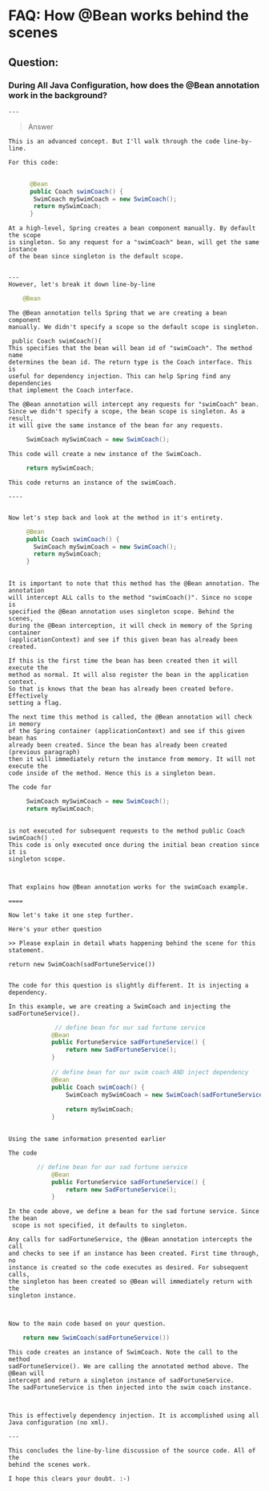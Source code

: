 	
#	 FAQ: How @Bean works behind the scenes
	
##	 Question:
	
###	 During All Java Configuration, how does the @Bean annotation work in the background?
	
	---
	
>	 Answer
	
	This is an advanced concept. But I'll walk through the code line-by-line.
	
	For this code:
	
```java
	
	  @Bean 
	  public Coach swimCoach() {   
	   SwimCoach mySwimCoach = new SwimCoach();   
	   return mySwimCoach; 
	  }
```
	  
	  
	At a high-level, Spring creates a bean component manually. By default the scope 
	is singleton. So any request for a "swimCoach" bean, will get the same instance 
	of the bean since singleton is the default scope.
	
	
	---
	However, let's break it down line-by-line
	
	
```java
	@Bean 
```
	
	The @Bean annotation tells Spring that we are creating a bean component 
	manually. We didn't specify a scope so the default scope is singleton.
	
	 public Coach swimCoach(){
	This specifies that the bean will bean id of "swimCoach". The method name 
	determines the bean id. The return type is the Coach interface. This is 
	useful for dependency injection. This can help Spring find any dependencies 
	that implement the Coach interface.
	
	The @Bean annotation will intercept any requests for "swimCoach" bean. 
	Since we didn't specify a scope, the bean scope is singleton. As a result, 
	it will give the same instance of the bean for any requests.
	
```java
	 SwimCoach mySwimCoach = new SwimCoach();
```
	 
	This code will create a new instance of the SwimCoach.
```java
	 return mySwimCoach;
```
	
	This code returns an instance of the swimCoach.
	
	----
	
	
	Now let's step back and look at the method in it's entirety.
	
```java	
	 @Bean 
	 public Coach swimCoach() {   
	   SwimCoach mySwimCoach = new SwimCoach();   
	   return mySwimCoach; 
	 }
	
```	
	It is important to note that this method has the @Bean annotation. The annotation 
	will intercept ALL calls to the method "swimCoach()". Since no scope is 
	specified the @Bean annotation uses singleton scope. Behind the scenes, 
	during the @Bean interception, it will check in memory of the Spring container 
	(applicationContext) and see if this given bean has already been created.
	
	If this is the first time the bean has been created then it will execute the 
	method as normal. It will also register the bean in the application context. 
	So that is knows that the bean has already been created before. Effectively 
	setting a flag.
	
	The next time this method is called, the @Bean annotation will check in memory 
	of the Spring container (applicationContext) and see if this given bean has 
	already been created. Since the bean has already been created (previous paragraph) 
	then it will immediately return the instance from memory. It will not execute the 
	code inside of the method. Hence this is a singleton bean.
	
	The code for
	
```java	
	 SwimCoach mySwimCoach = new SwimCoach(); 
	 return mySwimCoach;
	 
```	
	is not executed for subsequent requests to the method public Coach swimCoach() . 
	This code is only executed once during the initial bean creation since it is 
	singleton scope.
	
	
	
	That explains how @Bean annotation works for the swimCoach example.
	
	====
	
	Now let's take it one step further.
	
	Here's your other question
	
	>> Please explain in detail whats happening behind the scene for this statement.
	
	return new SwimCoach(sadFortuneService())
	
	
	The code for this question is slightly different. It is injecting a dependency.
	
	In this example, we are creating a SwimCoach and injecting the sadFortuneService().
	
```java	
	         // define bean for our sad fortune service
	        @Bean
	        public FortuneService sadFortuneService() {
	            return new SadFortuneService();
	        }
	        
	        // define bean for our swim coach AND inject dependency
	        @Bean
	        public Coach swimCoach() {
	            SwimCoach mySwimCoach = new SwimCoach(sadFortuneService());
	            
	            return mySwimCoach;
	        }
	
```	
	Using the same information presented earlier
	
	The code
```java	        
		// define bean for our sad fortune service
	        @Bean
	        public FortuneService sadFortuneService() {
	            return new SadFortuneService();
	        }
```	
	In the code above, we define a bean for the sad fortune service. Since the bean
	 scope is not specified, it defaults to singleton.
	
	Any calls for sadFortuneService, the @Bean annotation intercepts the call 
	and checks to see if an instance has been created. First time through, no 
	instance is created so the code executes as desired. For subsequent calls, 
	the singleton has been created so @Bean will immediately return with the 
	singleton instance.
	
	
	
	Now to the main code based on your question.
```java
	return new SwimCoach(sadFortuneService())
```
	This code creates an instance of SwimCoach. Note the call to the method 
	sadFortuneService(). We are calling the annotated method above. The @Bean will 
	intercept and return a singleton instance of sadFortuneService. 
	The sadFortuneService is then injected into the swim coach instance.
	
	
	
	This is effectively dependency injection. It is accomplished using all 
	Java configuration (no xml).
	
	---
	
	This concludes the line-by-line discussion of the source code. All of the
	behind the scenes work.
	
	I hope this clears your doubt. :-)
	
